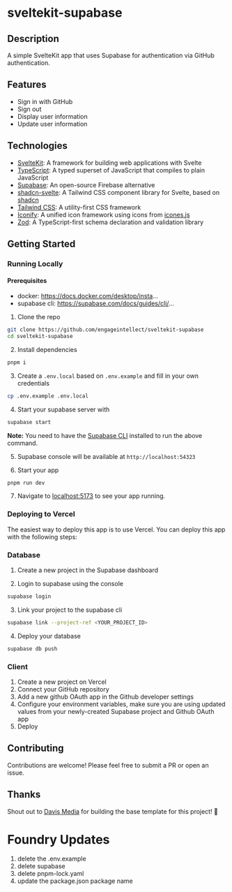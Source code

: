 # sveltekit-supabase

## Description

A simple SvelteKit app that uses Supabase for authentication via GitHub authentication.

## Features

- Sign in with GitHub
- Sign out
- Display user information
- Update user information

## Technologies

- [SvelteKit](https://kit.svelte.dev/): A framework for building web applications with Svelte
- [TypeScript](https://www.typescriptlang.org/): A typed superset of JavaScript that compiles to plain JavaScript
- [Supabase](https://supabase.io/): An open-source Firebase alternative
- [shadcn-svelte](https://shadcn-svelte.com): A Tailwind CSS component library for Svelte, based on [shadcn](https://shadcn.com)
- [Tailwind CSS](https://tailwindcss.com/): A utility-first CSS framework
- [Iconify](https://iconify.design): A unified icon framework using icons from [icones.js](https://icones.js.org/collection/all)
- [Zod](https://zod.dev): A TypeScript-first schema declaration and validation library

## Getting Started

### Running Locally

#### Prerequisites

- docker: https://docs.docker.com/desktop/insta...
- supabase cli: https://supabase.com/docs/guides/cli/...

1. Clone the repo

```bash
git clone https://github.com/engageintellect/sveltekit-supabase
cd sveltekit-supabase
```

2. Install dependencies

```bash
pnpm i
```

3. Create a `.env.local` based on `.env.example` and fill in your own credentials

```bash
cp .env.example .env.local
```

4. Start your supabase server with

```bash
supabase start
```

**Note:** You need to have the [Supabase CLI](https://supabase.io/docs/guides/cli) installed to run the above command.

5. Supabase console will be available at `http://localhost:54323`

6. Start your app

```bash
pnpm run dev
```

7. Navigate to [localhost:5173](http://localhost:3000) to see your app running.

### Deploying to Vercel

The easiest way to deploy this app is to use Vercel. You can deploy this app with the following steps:

### Database

1. Create a new project in the Supabase dashboard

2. Login to supabase using the console

```bash
supabase login
```

3. Link your project to the supabase cli

```bash
supabase link --project-ref <YOUR_PROJECT_ID>
```

4. Deploy your database

```bash
supabase db push
```

### Client

1. Create a new project on Vercel
2. Connect your GitHub repository
3. Add a new github OAuth app in the Github developer settings
4. Configure your environment variables, make sure you are using updated values from your newly-created Supabase project and Github OAuth app
5. Deploy

## Contributing

Contributions are welcome! Please feel free to submit a PR or open an issue.

## Thanks

Shout out to [Davis Media](https://github.com/Davis-Media) for building the base template for this project! 🤙

# Foundry Updates

1. delete the .env.example
2. delete supabase
3. delete pnpm-lock.yaml
4. update the package.json package name

